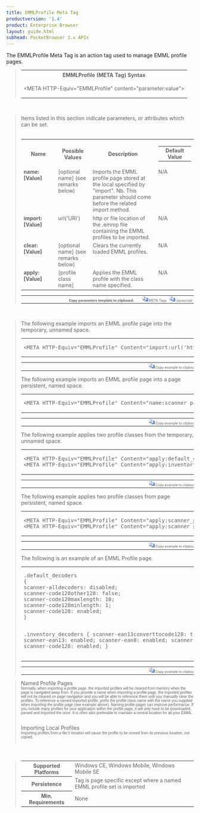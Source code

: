 ```yaml
---
title: EMMLProfile Meta Tag
productversion: '1.4'
product: Enterprise Browser
layout: guide.html
subhead: PocketBrowser 3.x APIs
---
```


The EMMLProfile Meta Tag is an action tag used to manage EMML profile pages.

<div id="SyntaxSpan" style="display:block">
<blockquote>
<table class="clsSyntax" cellspacing="1" cellpadding="3" width="95%">
<tr>
<th class="clsSyntaxHeadings">EMMLProfile (META Tag) Syntax
</th>
</tr>
<tr>
<td class="clsSyntaxCells">
<p>&lt;META HTTP-Equiv="EMMLProfile" content="parameter:value"&gt;</p>
</td>
</tr>
</table>
</blockquote><br></div>
<div id="ParametersWSpan" style="display:block">
<blockquote>
Items listed in this section indicate parameters, or attributes which can be set.
<BR><BR><table class="clsSyntax" cellspacing="1" cellpadding="3" width="95%">
<col width="20%">
<col width="20%">
<col width="38%">
<col width="22%">
<tr>
<th class="clsSyntaxHeadings">Name</th>
<th class="clsSyntaxHeadings">Possible Values</th>
<th class="clsSyntaxHeadings">Description</th>
<th class="clsSyntaxHeadings">
<table cellspacing="0" cellpadding="0">
<tr>
  <td width="85%" class="clsSyntaxHeadings" style="border-bottom-style: none;">Default Value</td>
</tr>
</table>
</th>
</tr>
<tr>
<td valign="top" class="clsSyntaxCells"><b>name:[Value]
					</b></td>
<td valign="top" class="clsSyntaxCells">[optional name] (see remarks below)</td>
<td valign="top" class="clsSyntaxCells">Imports the EMML profile page stored at the local specified by "import". Nb. This parameter should come before the related import method.</td>
<td valign="top" class="clsSyntaxCells">N/A</td>
</tr>
<tr>
<td valign="top" class="clsSyntaxCells"><b>import:[Value]
					</b></td>
<td valign="top" class="clsSyntaxCells">url('URI')</td>
<td valign="top" class="clsSyntaxCells">http or file location of the .emmp file containing the EMML profiles to be imported.</td>
<td valign="top" class="clsSyntaxCells">N/A</td>
</tr>
<tr>
<td valign="top" class="clsSyntaxCells"><b>clear:[Value]
					</b></td>
<td valign="top" class="clsSyntaxCells">[optional name] (see remarks below)</td>
<td valign="top" class="clsSyntaxCells">Clears the currently loaded EMML profiles.</td>
<td valign="top" class="clsSyntaxCells">N/A</td>
</tr>
<tr>
<td valign="top" class="clsSyntaxCells"><b>apply:[Value]
					</b></td>
<td valign="top" class="clsSyntaxCells">[profile class name]</td>
<td valign="top" class="clsSyntaxCells">Applies the EMML profile with the class name specified. </td>
<td valign="top" class="clsSyntaxCells">N/A</td>
</tr>
</table>
<table cellspacing="1" cellpadding="3" width="95%">
<col width="78%">
<col width="8%">
<col width="1%">
<col width="5%">
<col width="1%">
<col width="5%">
<col width="2%">
<tr align="right">
<td></td>
<td valign="bottom" style="border-bottom-style: none;font-weight:normal;font-size:xx-small;"><nobr><b>Copy parameters template to clipboard:</b></nobr></td>
<td></td>
<td valign="bottom" style="border-bottom-style: none;font-weight:normal;font-size:xx-small;"><nobr><img id="imgCopyDefaultsW" alt="Copy META Tag template to clipboard" onclick="CopyTemplate('txtMETATemplateW')" onmouseover="this.style.cursor='hand'" src="../Resources/CopyDefaults.gif">
	META Tags
</nobr></td>
<td></td>
<td valign="middle" style="border-bottom-style: none;font-weight:normal;font-size:xx-small;"><nobr><img id="imgCopyDefaultsW" alt="Copy Javascript template to clipboard" onclick="CopyTemplate('txtJavascriptTemplateW')" onmouseover="this.style.cursor='hand'" src="../Resources/CopyDefaults.gif">
	Javascript
</nobr></td>
<td></td>
</tr>
</table>
<div style="display:none"><textarea id="txtMETATemplateW">&lt;!-- 
The EMMLProfile META Tag is an action tag used to manage EMML profile pages.
--&gt;

&lt;!-- &lt;META HTTP-Equiv="EMMLProfile" Content="name:[Value]"&gt; --&gt;      &lt;!-- Imports the EMML profile page stored at the local specified by "import". Nb. This parameter should come before the related import method. --&gt;
&lt;!-- &lt;META HTTP-Equiv="EMMLProfile" Content="import:[Value]"&gt; --&gt;      &lt;!-- http or file location of the .emmp file containing the EMML profiles to be imported. --&gt;
&lt;!-- &lt;META HTTP-Equiv="EMMLProfile" Content="clear:[Value]"&gt; --&gt;      &lt;!-- Clears the currently loaded EMML profiles. --&gt;
&lt;!-- &lt;META HTTP-Equiv="EMMLProfile" Content="apply:[Value]"&gt; --&gt;      &lt;!-- Applies the EMML profile with the class name specified.  --&gt;</textarea></div>
<div style="display:none"><textarea id="txtJavascriptTemplateW">&lt;script&gt;
/*
The EMMLProfile META Tag is an action tag used to manage EMML profile pages.
*/

function doEMMLProfileInit()
{
var objGeneric = new ActiveXObject("PocketBrowser.Generic");

//objGeneric.InvokeMETAFunction('EMMLProfile', 'name:[Value]');      /* Imports the EMML profile page stored at the local specified by "import". Nb. This parameter should come before the related import method. */
//objGeneric.InvokeMETAFunction('EMMLProfile', 'import:[Value]');      /* http or file location of the .emmp file containing the EMML profiles to be imported. */
//objGeneric.InvokeMETAFunction('EMMLProfile', 'clear:[Value]');      /* Clears the currently loaded EMML profiles. */
//objGeneric.InvokeMETAFunction('EMMLProfile', 'apply:[Value]');      /* Applies the EMML profile with the class name specified.  */

}
&lt;/script&gt;</textarea></div>
</blockquote><br></div>

<div id="ExamplesSpan" style="display:block">
<blockquote>
<p>The following example imports an EMML profile page into the temporary, unnamed space.</p>
<table class="clsSyntax" cellspacing="1" cellpadding="3" width="95%">
<tr>
<td>
<pre class="clsSyntaxCells">
&lt;META HTTP-Equiv="EMMLProfile" Content="import:url('http://myserver/scannerparams.emmp');"&gt;
</pre>
</td>
</tr>
</table>
<table cellspacing="1" cellpadding="3" width="95%">
<col width="85%">
<col width="15%">
<tr align="right">
<td></td>
<td valign="bottom" style="border-bottom-style: none;font-weight:normal;font-size:xx-small;"><nobr><img id="imgCopyDefaults" alt="Copy example to clipboard" onmouseover="this.style.cursor='hand'" src="../Resources/CopyDefaults.gif" onclick="CopyTemplate('ID0EIC');">
	Copy example to clipboard
</nobr></td>
</tr>
</table>
<div id="Examples" style="display:none"><textarea id="ID0EIC">&lt;!-- 
The following example imports an EMML profile page into the temporary, unnamed space.
--&gt;

&lt;META HTTP-Equiv="EMMLProfile" Content="import:url('http://myserver/scannerparams.emmp');"&gt;
</textarea></div>
<p>The following example imports an EMML profile page into a page persistent, named space.</p>
<table class="clsSyntax" cellspacing="1" cellpadding="3" width="95%">
<tr>
<td>
<pre class="clsSyntaxCells">
&lt;META HTTP-Equiv="EMMLProfile" Content="name:scanner_params;import:url('http://myserver/scannerparams.emmp');"&gt;
</pre>
</td>
</tr>
</table>
<table cellspacing="1" cellpadding="3" width="95%">
<col width="85%">
<col width="15%">
<tr align="right">
<td></td>
<td valign="bottom" style="border-bottom-style: none;font-weight:normal;font-size:xx-small;"><nobr><img id="imgCopyDefaults" alt="Copy example to clipboard" onmouseover="this.style.cursor='hand'" src="../Resources/CopyDefaults.gif" onclick="CopyTemplate('ID0EPC');">
	Copy example to clipboard
</nobr></td>
</tr>
</table>
<div id="Examples" style="display:none"><textarea id="ID0EPC">&lt;!-- 
The following example imports an EMML profile page into a page persistent, named space.
--&gt;

&lt;META HTTP-Equiv="EMMLProfile" Content="name:scanner_params;import:url('http://myserver/scannerparams.emmp');"&gt;
</textarea></div>
<p>The following example applies two profile classes from the temporary, unnamed space.</p>
<table class="clsSyntax" cellspacing="1" cellpadding="3" width="95%">
<tr>
<td>
<pre class="clsSyntaxCells">
&lt;META HTTP-Equiv="EMMLProfile" Content="apply:default_decorders;"&gt;
&lt;META HTTP-Equiv="EMMLProfile" Content="apply:inventory_decorders;"&gt;
</pre>
</td>
</tr>
</table>
<table cellspacing="1" cellpadding="3" width="95%">
<col width="85%">
<col width="15%">
<tr align="right">
<td></td>
<td valign="bottom" style="border-bottom-style: none;font-weight:normal;font-size:xx-small;"><nobr><img id="imgCopyDefaults" alt="Copy example to clipboard" onmouseover="this.style.cursor='hand'" src="../Resources/CopyDefaults.gif" onclick="CopyTemplate('ID0EWC');">
	Copy example to clipboard
</nobr></td>
</tr>
</table>
<div id="Examples" style="display:none"><textarea id="ID0EWC">&lt;!-- 
The following example applies two profile classes from the temporary, unnamed space.
--&gt;

&lt;META HTTP-Equiv="EMMLProfile" Content="apply:default_decorders;"&gt;
&lt;META HTTP-Equiv="EMMLProfile" Content="apply:inventory_decorders;"&gt;
</textarea></div>
<p>The following example applies two profile classes from page persistent, named space.</p>
<table class="clsSyntax" cellspacing="1" cellpadding="3" width="95%">
<tr>
<td>
<pre class="clsSyntaxCells">
&lt;META HTTP-Equiv="EMMLProfile" Content="apply:scanner_params.default_decorders;"&gt;
&lt;META HTTP-Equiv="EMMLProfile" Content="apply:scanner_params.inventory_decorders;"&gt;
</pre>
</td>
</tr>
</table>
<table cellspacing="1" cellpadding="3" width="95%">
<col width="85%">
<col width="15%">
<tr align="right">
<td></td>
<td valign="bottom" style="border-bottom-style: none;font-weight:normal;font-size:xx-small;"><nobr><img id="imgCopyDefaults" alt="Copy example to clipboard" onmouseover="this.style.cursor='hand'" src="../Resources/CopyDefaults.gif" onclick="CopyTemplate('ID0E4C');">
	Copy example to clipboard
</nobr></td>
</tr>
</table>
<div id="Examples" style="display:none"><textarea id="ID0E4C">&lt;!-- 
The following example applies two profile classes from page persistent, named space.
--&gt;

&lt;META HTTP-Equiv="EMMLProfile" Content="apply:scanner_params.default_decorders;"&gt;
&lt;META HTTP-Equiv="EMMLProfile" Content="apply:scanner_params.inventory_decorders;"&gt;
</textarea></div>
<p>The following is an example of an EMML Profile page.</p>
<table class="clsSyntax" cellspacing="1" cellpadding="3" width="95%">
<tr>
<td>
<pre class="clsSyntaxCells">
.default_decoders
{
scanner-alldecoders: disabled;
scanner-code128other128: false;
scanner-code128maxlength: 10;
scanner-code128minlength: 1; 
scanner-code128: enabled;
}

.inventory_decoders
{
scanner-ean13converttocode128: true;
scanner-ean13: enabled;
scanner-ean8: enabled;
scanner-i2of5: enabled; 
scanner-code128: enabled;
}
</pre>
</td>
</tr>
</table>
<table cellspacing="1" cellpadding="3" width="95%">
<col width="85%">
<col width="15%">
<tr align="right">
<td></td>
<td valign="bottom" style="border-bottom-style: none;font-weight:normal;font-size:xx-small;"><nobr><img id="imgCopyDefaults" alt="Copy example to clipboard" onmouseover="this.style.cursor='hand'" src="../Resources/CopyDefaults.gif" onclick="CopyTemplate('ID0EED');">
	Copy example to clipboard
</nobr></td>
</tr>
</table>
<div id="Examples" style="display:none"><textarea id="ID0EED">&lt;!-- 
The following is an example of an EMML Profile page.
--&gt;

.default_decoders
{
scanner-alldecoders: disabled;
scanner-code128other128: false;
scanner-code128maxlength: 10;
scanner-code128minlength: 1; 
scanner-code128: enabled;
}

.inventory_decoders
{
scanner-ean13converttocode128: true;
scanner-ean13: enabled;
scanner-ean8: enabled;
scanner-i2of5: enabled; 
scanner-code128: enabled;
}
</textarea></div>
</blockquote>
</div>
<div id="RemarksSpan" style="display:block">
<blockquote>
<DIV class="clsRef">Named Profile Pages</DIV>
<DIV style="font-family:verdana,arial,helvetica;font-size:x-small;">Normally, when importing a profile page, the imported profiles will be cleared from memory when the page is navigated away from. If you provide a name when importing a profile page, the imported profiles will not be cleared on page navigation and you will be able to reference them until you manually clear the profiles.  To reference a named imported profile, prefix the profile class name with the name you supplied when importing the profile page (see example above).
Naming profile pages can improve performance.  If you include many profiles for your application within the profile page, it will only have to be downloaded, parsed and imported the once.  It is often also preferable to maintain a central location for all your EMML.  
</DIV>
<pre style="font-family:courier;font-size:small;"></pre>
<DIV class="clsRef">Importing Local Profiles</DIV>
<DIV style="font-family:verdana,arial,helvetica;font-size:x-small;">Importing profiles from a file:// location will cause the profile to be moved from its previous location, not copied.  
</DIV>
<pre style="font-family:courier;font-size:small;"></pre>
</blockquote><br></div>
<div id="InfoSpan" style="display:block">
<blockquote>
<table>
<tr>
<th>Supported Platforms</th>
<td>Windows CE, Windows Mobile, Windows Mobile SE</td>
</tr>
<tr>
<th>Persistence</th>
<td>Tag is page specific except where a named EMML profile set is imported</td>
</tr>
<tr>
<th>Min. Requirements</th>
<td>None</td>
</tr>
</table>
</blockquote><br>
</div>
